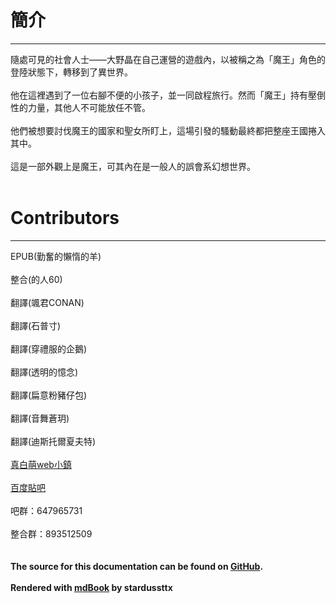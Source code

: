 # 簡介
***
隨處可見的社會人士——大野晶在自己運營的遊戲內，以被稱之為「魔王」角色的登陸狀態下，轉移到了異世界。
<br /><br />
他在這裡遇到了一位右腳不便的小孩子，並一同啟程旅行。然而「魔王」持有壓倒性的力量，其他人不可能放任不管。
<br /><br />
他們被想要討伐魔王的國家和聖女所盯上，這場引發的騷動最終都把整座王國捲入其中。
<br /><br />
這是一部外觀上是魔王，可其內在是一般人的誤會系幻想世界。
<br /><br />
# Contributors
***
EPUB(勤奮的懶惰的羊)
<br /><br />
整合(的人60)
<br /><br />
翻譯(颯君CONAN)
<br /><br />
翻譯(石普寸)
<br /><br />
翻譯(穿禮服的企鵝)
<br /><br />
翻譯(透明的憶念)
<br /><br />
翻譯(扁意粉豬仔包)
<br /><br />
翻譯(音舞蒼玥)
<br /><br />
翻譯(迪斯托爾夏夫特)
<br /><br />
[真白萌web小鎮](https://masiro.moe/forum.php?mod=forumdisplay&fid=189)
<br /><br />
[百度貼吧](https://tieba.baidu.com/f?kw=%E9%87%8D%E6%9D%A5%E5%90%A7%E9%AD%94%E7%8E%8B%E5%A4%A7%E4%BA%BA)
<br /><br />
吧群：647965731
<br /><br />
整合群：893512509
<br /><br /><br />
**The source for this documentation can be found on [GitHub](https://github.com/stardussttx/mao-sama-retry).**
<br /><br />
**Rendered with [mdBook](https://github.com/rust-lang/mdBook) by stardussttx**
<br /><br />
